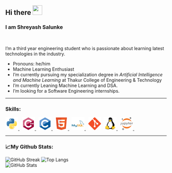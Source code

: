 ## Hi there <img src="https://raw.githubusercontent.com/MartinHeinz/MartinHeinz/master/wave.gif" width="30px" height="30px">

### I am Shreyash Salunke
<img src="https://komarev.com/ghpvc/?username=Shreyash017&style=flat-square&color=blue" alt=""/>

I’m a third year engineering student who is passionate about learning latest technologies in the industry.
  - Pronouns: he/him
  - Machine Learning Enthusiast
  - I’m currently pursuing my specialization degree in *Artificial Intelligence and Machine Learning* at Thakur College of Engineering & Technology
  - I’m currently Leaning Machine Learning and DSA.
  - I’m looking for a Software Engineering internships.


---

### Skills:

<div>
  <a href="https://www.python.org/">
    <img src="https://github.com/devicons/devicon/blob/master/icons/python/python-original.svg" title="Python" alt="Python" width="40" height="40"/>
  </a>&nbsp;
  <a href="https://devdocs.io/cpp/">
    <img src="https://github.com/devicons/devicon/blob/master/icons/cplusplus/cplusplus-original.svg" title="C++" alt="C++" width="40" height="40"/>
  </a>&nbsp;
  <a href="https://devdocs.io/c/">
    <img src="https://github.com/devicons/devicon/blob/master/icons/c/c-original.svg" title="C" alt="C" width="40" height="40"/>
  </a>&nbsp;
  <a href="https://devdocs.io/html/">
    <img src="https://github.com/devicons/devicon/blob/master/icons/html5/html5-original.svg" title="HTML" alt="HTML" width="40" height="40"/>
  </a>&nbsp;
  <a href="https://dev.mysql.com/">
    <img src="https://github.com/devicons/devicon/blob/master/icons/mysql/mysql-original-wordmark.svg" title="MySQL" alt="MySQL" width="40" height="40"/>
  </a>&nbsp;
  <a href="https://git-scm.com/">
    <img src="https://github.com/devicons/devicon/blob/master/icons/git/git-original.svg" title="Git" alt="Git" width="40" height="40"/></a>&nbsp;
  <a href="https://www.linux.org/">
    <img src="https://github.com/devicons/devicon/blob/master/icons/linux/linux-original.svg" title="Linux" alt="Linux" width="40" height="40"/>
  </a>&nbsp;
  <a href="https://jupyter.org/">
    <img src="https://github.com/devicons/devicon/blob/master/icons/jupyter/jupyter-original-wordmark.svg" title="Jupyter" alt="Jupyter" width="40" height="40"/>
  </a>&nbsp;
 </div>
  
  
---
  
###  :chart_with_upwards_trend:My Github Stats:
  
![GitHub Streak](http://github-readme-streak-stats.herokuapp.com?user=Shreyash017&theme=dark&date_format=j%20M%5B%20Y%5D)
![Top Langs](https://github-readme-stats.vercel.app/api/top-langs/?username=Shreyash017&theme=dark&background=000000)
<br>
![GitHub Stats](https://github-readme-stats.vercel.app/api?username=Shreyash017&show_icons=true&count_private=true&hide_title=true&theme=dark&background=000000&height="100")
  

  
